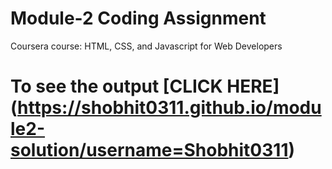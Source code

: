 
# Module-2 Coding Assignment

Coursera course: HTML, CSS, and Javascript for Web Developers

# To see the output [CLICK HERE] (https://shobhit0311.github.io/module2-solution/username=Shobhit0311)
